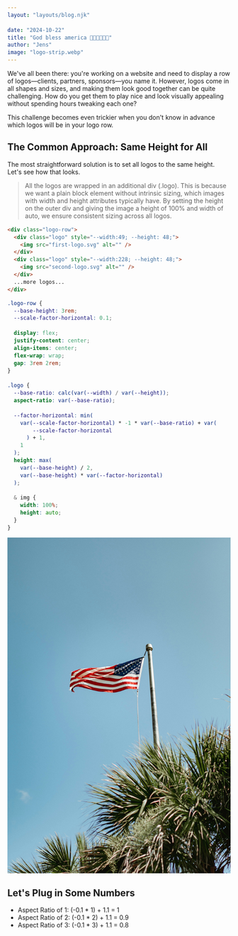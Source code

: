 ```yaml
---
layout: "layouts/blog.njk"

date: "2024-10-22"
title: "God bless america 🫡🇺🇸🦅🦅🦅"
author: "Jens"
image: "logo-strip.webp"
---
```


We've all been there: you're working on a website and need to display a row of logos—clients, partners, sponsors—you name it. However, logos come in all shapes and sizes, and making them look good together can be quite challenging. How do you get them to play nice and look visually appealing without spending hours tweaking each one?

This challenge becomes even trickier when you don't know in advance which logos will be in your logo row.

## The Common Approach: Same Height for All

The most straightforward solution is to set all logos to the same height. Let's see how that looks.

> All the logos are wrapped in an additional div (.logo). This is because we want a plain block element without intrinsic sizing, which images with width and height attributes typically have. By setting the height on the outer div and giving the image a height of 100% and width of auto, we ensure consistent sizing across all logos.

```html
<div class="logo-row">
  <div class="logo" style="--width:49; --height: 48;">
    <img src="first-logo.svg" alt="" />
  </div>
  <div class="logo" style="--width:228; --height: 48;">
    <img src="second-logo.svg" alt="" />
  </div>
  ...more logos...
</div>
```

```css
.logo-row {
  --base-height: 3rem;
  --scale-factor-horizontal: 0.1;

  display: flex;
  justify-content: center;
  align-items: center;
  flex-wrap: wrap;
  gap: 3rem 2rem;
}

.logo {
  --base-ratio: calc(var(--width) / var(--height));
  aspect-ratio: var(--base-ratio);

  --factor-horizontal: min(
    var(--scale-factor-horizontal) * -1 * var(--base-ratio) + var(
        --scale-factor-horizontal
      ) + 1,
    1
  );
  height: max(
    var(--base-height) / 2,
    var(--base-height) * var(--factor-horizontal)
  );

  & img {
    width: 100%;
    height: auto;
  }
}
```

![Random image](../../assets/images/blog/america.jpg)

## Let's Plug in Some Numbers

- Aspect Ratio of 1: (-0.1 \* 1) + 1.1 = 1
- Aspect Ratio of 2: (-0.1 \* 2) + 1.1 = 0.9
- Aspect Ratio of 3: (-0.1 \* 3) + 1.1 = 0.8
